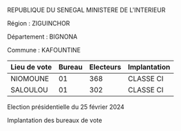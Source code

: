 REPUBLIQUE DU SENEGAL MINISTERE DE L'INTERIEUR

Région : ZIGUINCHOR

Département : BIGNONA

Commune : KAFOUNTINE

| Lieu de vote | Bureau | Electeurs | Implantation |
| - | - | - | - |
| NIOMOUNE | 01 | 368 | CLASSE CI |
| SALOULOU | 01 | 302 | CLASSE CI |

<!-- PageNumber="10/23" -->

Election présidentielle du 25 février 2024

Implantation des bureaux de vote
